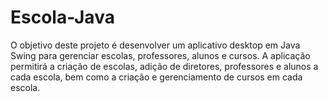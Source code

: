 # Escola-Java
O objetivo deste projeto é desenvolver um aplicativo desktop em Java Swing para gerenciar escolas, professores, alunos e cursos. A aplicação permitirá a criação de escolas, adição de diretores, professores e alunos a cada escola, bem como a criação e gerenciamento de cursos em cada escola.
